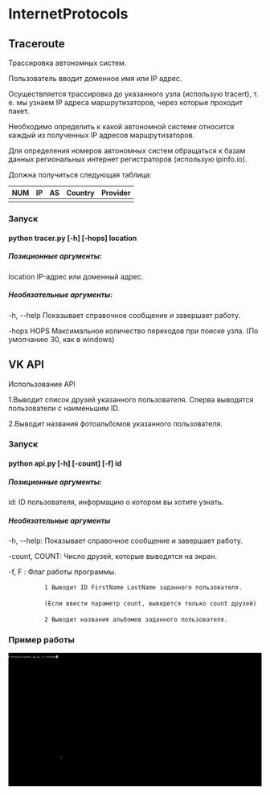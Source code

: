 # InternetProtocols
## Traceroute
Трассировка автономных систем. 

Пользователь вводит доменное имя или IP адрес.

Осуществляется трассировка до указанного узла (использую tracert), т. е. мы узнаем IP адреса маршрутизаторов, через которые проходит пакет.

Необходимо определить к какой автономной системе относится каждый из полученных IP адресов маршрутизаторов. 

Для определения номеров автономных систем обращаться к базам данных региональных интернет регистраторов (использую ipinfo.io).

Должна получиться следующая таблица:

| NUM | IP | AS | Country | Provider |
|-----|----|----|---------|----------|
|     |    |    |         |          |
### Запуск
#### python tracer.py [-h] [-hops] location
##### Позиционные аргументы:
 
location    IP-адрес или доменный адрес.

##### Необязательные аргументы:

-h, --help  Показывает справочное сообщение и завершает работу.

-hops HOPS  Максимальное количество переходов при поиске узла. (По умолчанию 30, как в windows)

## VK API
Использование API

1.Выводит список друзей указанного пользователя. Сперва выводятся пользователи с наименьшим ID.

2.Выводит названия фотоальбомов указанного пользователя.

### Запуск
#### python api.py [-h] [-count] [-f] id
##### Позиционные аргументы:

id:    ID пользователя, информацию о котором вы хотите узнать.

##### Необязательные аргументы

-h, --help:  Показывает справочное сообщение и завершает работу.

-count, COUNT: Число друзей, которые выводятся на экран.

-f, F  : Флаг работы программы.
              
              1 Выводит ID FirstName LastName заданного пользователя. 
              
              (Если ввести параметр count, выведется только count друзей)
              
              2 Выводит названия альбомов заданного пользователя.
              
### Пример работы
![](https://github.com/UnknownPersik/InternetProtocols/blob/main/gifs/api.gif)

